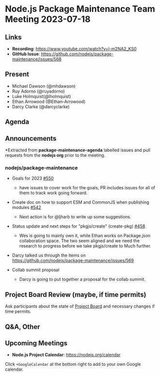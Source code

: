 # Node.js  Package Maintenance Team Meeting 2023-07-18

## Links

* **Recording**:  <https://www.youtube.com/watch?v=l-m2NA2_KS0>
* **GitHub Issue**: <https://github.com/nodejs/package-maintenance/issues/568>

## Present

* Michael Dawson (@mhdawson)
* Ruy Adorno (@ruyadorno)
* Luke Holmquist(@lholmquist)
* Ethan Arrowood (@Ethan-Arrowood)
* Darcy Clarke (@darcyclarke)

## Agenda

## Announcements

*Extracted from **package-maintenance-agenda** labelled issues and pull requests from the **nodejs org** prior to the meeting.

### nodejs/package-maintenance

* Goals for 2023 [#550](https://github.com/nodejs/package-maintenance/issues/550)
  * have issues to cover work for the goals, PR includes issues for all of them to track
    work going forward.

* Create doc on how to support ESM and CommonJS when publishing modules [#542](https://github.com/nodejs/package-maintenance/issues/542)
  * Next action is for @ljharb to write up some suggestions.

* Status update and next steps for "pkgjs/create" (create-pkg) [#458](https://github.com/nodejs/package-maintenance/issues/458)
  * Wes is going to mainly own it, while Ethan works on Package.json collaboration space. The
    two seem aligned and we need the research to progress before we take pkgjs/create to
    Much further.

* Darcy talked us through the items on <https://github.com/nodejs/package-maintenance/issues/569>

* Collab summit proposal
  * Darcy is going to put together a proposal for the collab summit.

## Project Board Review (maybe, if time permits)

Ask participants about the state of [Project Board](https://github.com/nodejs/package-maintenance/projects/1) and necessary changes if time permits.

## Q&A, Other

## Upcoming Meetings

* **Node.js Project Calendar**: <https://nodejs.org/calendar>

Click `+GoogleCalendar` at the bottom right to add to your own Google calendar.
